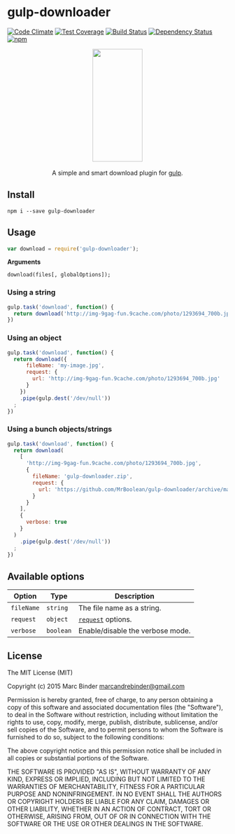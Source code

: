 gulp-downloader
===============
[![Code Climate](https://codeclimate.com/github/MrBoolean/gulp-downloader/badges/gpa.svg)](https://codeclimate.com/github/MrBoolean/gulp-downloader) [![Test Coverage](https://codeclimate.com/github/MrBoolean/gulp-downloader/badges/coverage.svg)](https://codeclimate.com/github/MrBoolean/gulp-downloader) [![Build Status](https://travis-ci.org/MrBoolean/gulp-downloader.svg?branch=master)](https://travis-ci.org/MrBoolean/gulp-downloader) [![Dependency Status](https://gemnasium.com/MrBoolean/gulp-downloader.svg)](https://gemnasium.com/MrBoolean/gulp-downloader) [![npm](https://img.shields.io/npm/v/gulp-downloader.svg)](https://npmjs.org/gulp-downloader)

<p align="center">
  <a href="http://gulpjs.com">
    <img height="257" width="114" src="https://raw.githubusercontent.com/gulpjs/artwork/master/gulp-2x.png">
  </a>
  <br><br>
  A simple and smart download plugin for <a target="_blank" href="http://gulpjs.com">gulp</a>.
</p>

## Install
```
npm i --save gulp-downloader
```

## Usage
```javascript
var download = require('gulp-downloader');
```

**Arguments**

```
download(files[, globalOptions]);
```

### Using a string
```javascript
gulp.task('download', function() {
  return download('http://img-9gag-fun.9cache.com/photo/1293694_700b.jpg').pipe(gulp.dest('/dev/null'));
})
```

### Using an object
```javascript
gulp.task('download', function() {
  return download({
      fileName: 'my-image.jpg',
      request: {
        url: 'http://img-9gag-fun.9cache.com/photo/1293694_700b.jpg'
      }
    })
    .pipe(gulp.dest('/dev/null'))
  ;
})
```

### Using a bunch objects/strings
```javascript
gulp.task('download', function() {
  return download(
    [
      'http://img-9gag-fun.9cache.com/photo/1293694_700b.jpg',
      {
        fileName: 'gulp-downloader.zip',
        request: {
          url: 'https://github.com/MrBoolean/gulp-downloader/archive/master.zip'
        }
      }
    ],
    {
      verbose: true
    }
  )
    .pipe(gulp.dest('/dev/null'))
  ;
})
```

## Available options
Option        | Type      | Description
------------- | --------- |-----------------------------------------------------------------
`fileName`    | `string`  | The file name as a string.
`request`     | `object`  | [`request`](npmjs.com/request) options.
`verbose`     | `boolean` | Enable/disable the verbose mode.

## License
The MIT License (MIT)

Copyright (c) 2015 Marc Binder <marcandrebinder@gmail.com>

Permission is hereby granted, free of charge, to any person obtaining a copy of this software and associated documentation files (the "Software"), to deal in the Software without restriction, including without limitation the rights to use, copy, modify, merge, publish, distribute, sublicense, and/or sell copies of the Software, and to permit persons to whom the Software is furnished to do so, subject to the following conditions:

The above copyright notice and this permission notice shall be included in all copies or substantial portions of the Software.

THE SOFTWARE IS PROVIDED "AS IS", WITHOUT WARRANTY OF ANY KIND, EXPRESS OR IMPLIED, INCLUDING BUT NOT LIMITED TO THE WARRANTIES OF MERCHANTABILITY, FITNESS FOR A PARTICULAR PURPOSE AND NONINFRINGEMENT. IN NO EVENT SHALL THE AUTHORS OR COPYRIGHT HOLDERS BE LIABLE FOR ANY CLAIM, DAMAGES OR OTHER LIABILITY, WHETHER IN AN ACTION OF CONTRACT, TORT OR OTHERWISE, ARISING FROM, OUT OF OR IN CONNECTION WITH THE SOFTWARE OR THE USE OR OTHER DEALINGS IN THE SOFTWARE.
